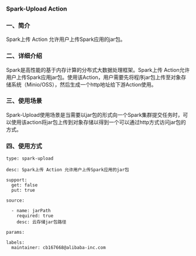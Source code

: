 ### Spark-Upload Action

### 一、简介

Spark上传 Action 允许用户上传Spark应用的jar包。

### 二、详细介绍

Spark是高性能的基于内存计算的分布式大数据处理框架。Spark上传 Action允许用户上传Spark应用jar包。使用该Action，用户需要先将程序jar包上传至对象存储系统（Minio/OSS），然后生成一个http地址给下游Action使用。
### 三、使用场景
Spark-Upload使用场景是当需要以jar包的形式向一个Spark集群提交任务时，可以使用该action将jar包上传到对象存储以得到一个可以通过http方式访问jar包的方式。

### 四、使用方式
```aidl
type: spark-upload

desc: Spark上传 Action 允许用户上传Spark应用的jar包

support:
  get: false
  put: true

source:

  - name: jarPath
    required: true
    desc: 云存储jar包路径

params:

labels:
  maintainer: cb167668@alibaba-inc.com
```
